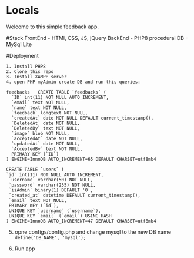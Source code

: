 # Locals

Welcome to this simple feedback app.

#Stack
  FrontEnd - HTMl, CSS, JS, jQuery
  BackEnd - PHP8 procedural
  DB - MySql Lite

#Deployment

    1. Install PHP8
    2. Clone this repo
    3. Install XAMPP server
    4. open PHP myAdmin create DB and run this queries: 

```sqlite
feedbacks	CREATE TABLE `feedbacks` (
  `ID` int(11) NOT NULL AUTO_INCREMENT,
  `email` text NOT NULL,
  `name` text NOT NULL,
  `feedback` longtext NOT NULL,
  `createdAt` date NOT NULL DEFAULT current_timestamp(),
  `DeletedAt` date NOT NULL,
  `DeletedBy` text NOT NULL,
  `image` blob NOT NULL,
  `acceptedAt` date NOT NULL,
  `updatedAt` date NOT NULL,
  `AcceptedBy` text NOT NULL,
  PRIMARY KEY (`ID`)
) ENGINE=InnoDB AUTO_INCREMENT=65 DEFAULT CHARSET=utf8mb4	

```

```sqlite
CREATE TABLE `users` ( 
`id` int(11) NOT NULL AUTO_INCREMENT,
 `username` varchar(50) NOT NULL,
 `password` varchar(255) NOT NULL,
 `isAdmin` binary(1) DEFAULT '0',
 `created_at` datetime DEFAULT current_timestamp(),
 `email` text NOT NULL,
 PRIMARY KEY (`id`),
 UNIQUE KEY `username` (`username`),
 UNIQUE KEY `email` (`email`) USING HASH
) ENGINE=InnoDB AUTO_INCREMENT=47 DEFAULT CHARSET=utf8mb4
```

5. opne configs/config.php and change mysql to the new DB name  `define('DB_NAME', 'mysql');`

6. Run app
